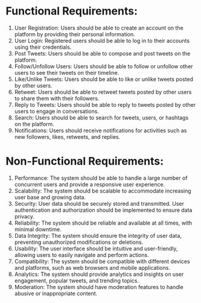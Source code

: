 
# Functional Requirements:
1. User Registration: Users should be able to create an account on the platform by providing their personal information.
2. User Login: Registered users should be able to log in to their accounts using their credentials.
3. Post Tweets: Users should be able to compose and post tweets on the platform.
4. Follow/Unfollow Users: Users should be able to follow or unfollow other users to see their tweets on their timeline.
5. Like/Unlike Tweets: Users should be able to like or unlike tweets posted by other users.
6. Retweet: Users should be able to retweet tweets posted by other users to share them with their followers.
7. Reply to Tweets: Users should be able to reply to tweets posted by other users to engage in conversations.
8. Search: Users should be able to search for tweets, users, or hashtags on the platform.
9. Notifications: Users should receive notifications for activities such as new followers, likes, retweets, and replies.

# Non-Functional Requirements:
1. Performance: The system should be able to handle a large number of concurrent users and provide a responsive user experience.
2. Scalability: The system should be scalable to accommodate increasing user base and growing data.
3. Security: User data should be securely stored and transmitted. User authentication and authorization should be implemented to ensure data privacy.
4. Reliability: The system should be reliable and available at all times, with minimal downtime.
5. Data Integrity: The system should ensure the integrity of user data, preventing unauthorized modifications or deletions.
6. Usability: The user interface should be intuitive and user-friendly, allowing users to easily navigate and perform actions.
7. Compatibility: The system should be compatible with different devices and platforms, such as web browsers and mobile applications.
8. Analytics: The system should provide analytics and insights on user engagement, popular tweets, and trending topics.
9. Moderation: The system should have moderation features to handle abusive or inappropriate content.
